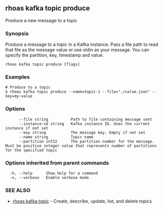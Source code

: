 ## rhoas kafka topic produce

Produce a new message to a topic

### Synopsis

Produce a message to a topic in a Kafka instance. Pass a file path to read that file as the message value or use stdin as your message. You can specify the partition, key, timestamp and value.


```
rhoas kafka topic produce [flags]
```

### Examples

```
# Produce to a topic
$ rhoas kafka topic produce --name=topic-1 --file="./value.json" --key=my-value

```

### Options

```
      --file string          Path to file containing message sent
      --instance-id string   Kafka instance ID. Uses the current instance if not set 
      --key string           The message key. Empty if not set
      --name string          Topic name
      --partition int32      The partition number for the message. Must be positive integer value that represents number of partitions for the specified topic
```

### Options inherited from parent commands

```
  -h, --help      Show help for a command
  -v, --verbose   Enable verbose mode
```

### SEE ALSO

* [rhoas kafka topic](rhoas_kafka_topic.md)	 - Create, describe, update, list, and delete topics

